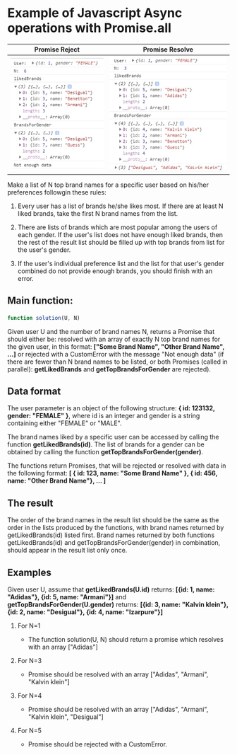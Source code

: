 
# Example of Javascript Async operations with Promise.all

Promise Reject | Promise Resolve
-------------- | -------------
![Javascript Promise Reject](https://github.com/girls-incode/javascript-promises/blob/master/javascript-es6-async-promises.jpg "Example Reject") | ![Javascript Promise Resolve](https://github.com/girls-incode/javascript-promises/blob/master/javascript-es6-async-promises-resolve.jpg "Example Resolve")

Make a list of N top brand names for a specific user based
on his/her preferences followgin these rules:

1. Every user has a list of brands he/she likes most. If there are at
least N liked brands, take the first N brand names from the list.

2. There are lists of brands which are most popular among the users of
each gender. If the user's list does not have enough liked brands, then
the rest of the result list should be filled up with top brands from list
for the user's gender.

3. If the user's individual preference list and the list for that user's
gender combined do not provide enough brands, you should finish with an
error.

## Main function:

```javascript
function solution(U, N)
```

Given user U and the number of brand names N, returns a Promise that should either be: 
resolved with an array of exactly N top brand names for the given user,
in this format: **["Some Brand Name", "Other Brand Name", ...]** 
or
rejected with a CustomError with the message "Not enough data" (if there are fewer than N brand names to be listed, or both Promises (called in parallel): **getLikedBrands** and **getTopBrandsForGender** are rejected).

## Data format
The user parameter is an object of the following structure: **{ id: 123132, gender: "FEMALE" }**,
where id is an integer and gender is a string containing either "FEMALE" or "MALE".

The brand names liked by a specific user can be accessed by calling the function **getLikedBrands(id)**.
The list of brands for a gender can be obtained by calling the function **getTopBrandsForGender(gender)**.

The functions return Promises, that will be rejected or resolved with data in the following format:
**[ { id: 123, name: "Some Brand Name" }, { id: 456, name: "Other Brand Name"}, ... ]**

## The result
The order of the brand names in the result list should be the same as the order in the lists 
produced by the functions, with brand names returned by getLikedBrands(id) listed first.
Brand names returned by both functions getLikedBrands(id) and getTopBrandsForGender(gender) in
combination, should appear in the result list only once.

## Examples
Given user U, assume that **getLikedBrands(U.id)** returns:
**[{id: 1, name: "Adidas"}, {id: 5, name: "Armani"}]**
and 
**getTopBrandsForGender(U.gender)** returns: 
**[{id: 3, name: "Kalvin klein"}, {id: 2, name: "Desigual"}, {id: 4, name: "Izarpure"}]**

1. For N=1
    * The function solution(U, N) should return a promise which resolves with an array ["Adidas"]

2. For N=3
    * Promise should be resolved with an array ["Adidas", "Armani", "Kalvin klein"]

3. For N=4
    * Promise should be resolved with an array ["Adidas", "Armani", "Kalvin klein", "Desigual"]

4. For N=5 
    * Promise should be rejected with a CustomError.